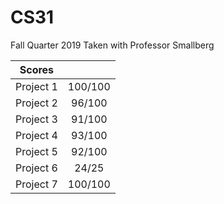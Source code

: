 # CS31
 Fall Quarter 2019
 Taken with Professor Smallberg

Scores| |
|----|:---:|
Project 1| 100/100
Project 2|96/100
Project 3|91/100
Project 4|93/100
Project 5|92/100
Project 6|24/25
Project 7|100/100

